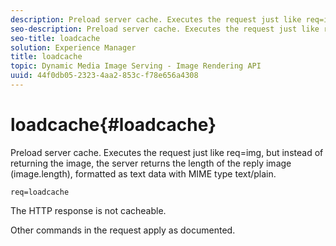 ```yaml
---
description: Preload server cache. Executes the request just like req=img, but instead of returning the image, the server returns the length of the reply image (image.length), formatted as text data with MIME type text/plain.
seo-description: Preload server cache. Executes the request just like req=img, but instead of returning the image, the server returns the length of the reply image (image.length), formatted as text data with MIME type text/plain.
seo-title: loadcache
solution: Experience Manager
title: loadcache
topic: Dynamic Media Image Serving - Image Rendering API
uuid: 44f0db05-2323-4aa2-853c-f78e656a4308
---
```


# loadcache{#loadcache}

Preload server cache. Executes the request just like req=img, but instead of returning the image, the server returns the length of the reply image (image.length), formatted as text data with MIME type text/plain.

 `req=loadcache`

The HTTP response is not cacheable.

Other commands in the request apply as documented. 
